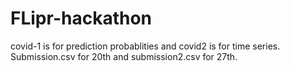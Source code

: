 # FLipr-hackathon

covid-1 is for prediction probablities and covid2 is for time series.
Submission.csv for 20th and submission2.csv for 27th.
